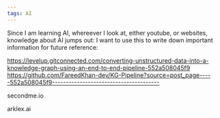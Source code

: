 ```yaml
---
tags: AI
---
```


Since I am learning AI, whereever I look at, either youtube, or websites, knowledge about AI jumps out:
I want to use this to write down important information for future reference:

https://levelup.gitconnected.com/converting-unstructured-data-into-a-knowledge-graph-using-an-end-to-end-pipeline-552a508045f9
https://github.com/FareedKhan-dev/KG-Pipeline?source=post_page-----552a508045f9---------------------------------------


secondme.io 

arklex.ai
